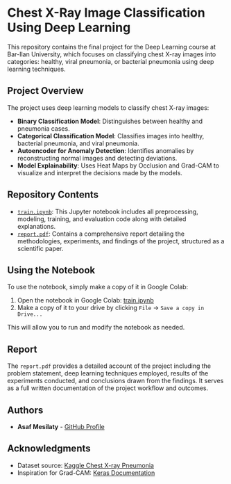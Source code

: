 # Chest X-Ray Image Classification Using Deep Learning

This repository contains the final project for the Deep Learning course at Bar-Ilan University, which focuses on classifying chest X-ray images into categories: healthy, viral pneumonia, or bacterial pneumonia using deep learning techniques.

## Project Overview

The project uses deep learning models to classify chest X-ray images:

- **Binary Classification Model**: Distinguishes between healthy and pneumonia cases.
- **Categorical Classification Model**: Classifies images into healthy, bacterial pneumonia, and viral pneumonia.
- **Autoencoder for Anomaly Detection**: Identifies anomalies by reconstructing normal images and detecting deviations.
- **Model Explainability**: Uses Heat Maps by Occlusion and Grad-CAM to visualize and interpret the decisions made by the models.

## Repository Contents

- [`train.ipynb`](train.ipynb): This Jupyter notebook includes all preprocessing, modeling, training, and evaluation code along with detailed explanations.
- [`report.pdf`](report.pdf): Contains a comprehensive report detailing the methodologies, experiments, and findings of the project, structured as a scientific paper.

## Using the Notebook

To use the notebook, simply make a copy of it in Google Colab:

1. Open the notebook in Google Colab: [train.ipynb](https://colab.research.google.com/drive/1PnqX2i2yCM7GaSn1WeUKzlsVsk9dwD8v)
2. Make a copy of it to your drive by clicking `File` -> `Save a copy in Drive...` 

This will allow you to run and modify the notebook as needed.

## Report

The `report.pdf` provides a detailed account of the project including the problem statement, deep learning techniques employed, results of the experiments conducted, and conclusions drawn from the findings. It serves as a full written documentation of the project workflow and outcomes.

## Authors

- **Asaf Mesilaty** - [GitHub Profile](https://github.com/AsafMesi)

## Acknowledgments

- Dataset source: [Kaggle Chest X-ray Pneumonia](https://www.kaggle.com/datasets/paultimothymooney/chest-xray-pneumonia)
- Inspiration for Grad-CAM: [Keras Documentation](https://keras.io/examples/vision/grad_cam/)
